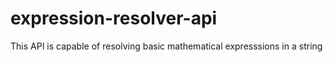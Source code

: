 # expression-resolver-api
This API is capable of resolving basic mathematical expresssions in a string
